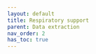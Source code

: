 ```yaml
---
layout: default
title: Respiratory support
parent: Data extraction
nav_order: 2
has_toc: true
---
```

